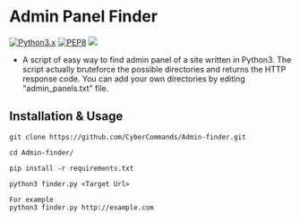 # Admin Panel Finder
[![Python3.x](https://img.shields.io/badge/python-3.x-FADA5E.svg?logo=python)](https://www.python.org/) [![PEP8](https://img.shields.io/badge/code%20style-pep8-red.svg)](https://www.python.org/dev/peps/pep-0008/) 
![](https://img.shields.io/badge/platform-linux%20%7C%20windows%20%7C%20osx-lightgrey.svg)

* A script of easy way to find admin panel of a site written in Python3.
The script actually bruteforce the possible directories and returns the HTTP response code.
You can add your own directories by editing "admin_panels.txt" file.

## Installation & Usage
```
git clone https://github.com/CyberCommands/Admin-finder.git
```
```
cd Admin-finder/
```
```
pip install -r requirements.txt
```
```
python3 finder.py <Target Url>

For example
python3 finder.py http://example.com
```
